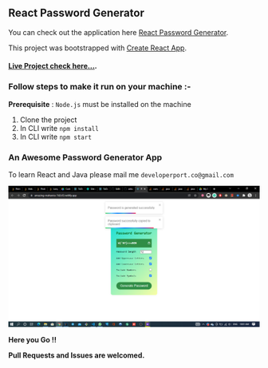 
## React Password Generator
You can check out the application here [React Password Generator](https://amazing-mahavira-7d2cf2.netlify.app/).


This project was bootstrapped with [Create React App](https://github.com/facebook/create-react-app).



#### [Live Project check here...](https://amazing-mahavira-7d2cf2.netlify.app/).


### Follow steps to make it run on your machine :-
**Prerequisite** : `Node.js` must be installed on the machine
1. Clone the project
2. In CLI write `npm install`
3. In CLI write `npm start`

### An Awesome Password Generator App
To learn React and Java please mail me `developerport.co@gmail.com`

![GitHub Logo](/public/myimg.png)


**Here you Go !!**


**Pull Requests and Issues are welcomed.**


